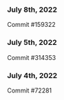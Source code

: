 ### July 8th, 2022

Commit #159322

### July 5th, 2022

Commit #314353


### July 4th, 2022

Commit #72281
